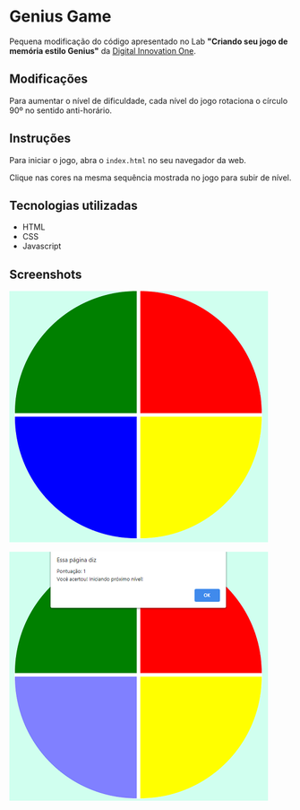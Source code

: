 # Genius Game
Pequena modificação do código apresentado no Lab **"Criando seu jogo de memória estilo Genius"**  da [Digital Innovation One](https://digitalinnovation.one).

## Modificações
Para aumentar o nível de dificuldade, cada nível do jogo rotaciona o círculo 90º no sentido anti-horário.

## Instruções
Para iniciar o jogo, abra o `index.html` no seu navegador da web.

Clique nas cores na mesma sequência mostrada no jogo para subir de nível.

## Tecnologias utilizadas
- HTML
- CSS
- Javascript

## Screenshots
![Início do Jogo](screenshot1.png)

![Próximo Nível](screenshot2.png)

